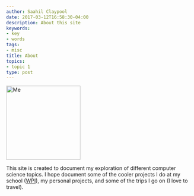 ```yaml
---
author: Saahil Claypool
date: 2017-03-12T16:58:30-04:00
description: About this site
keywords:
- key
- words
tags:
- misc
title: About
topics:
- topic 1
type: post
---
```


<img src="/img/HeadShot.jpg" alt="Me" style="width: 200px;"/>

This site is created to document my exploration of different computer science topics. I hope document some of the cooler projects I do at my school ([WPI](https://www.wpi.edu/)), my personal projects, and some of the trips  I go on (I love to travel). 



